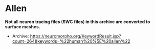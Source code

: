# Allen

**Not all neuron tracing files (SWC files) in this archive are converted to surface meshes.**

- Archive: https://neuromorpho.org/KeywordResult.jsp?count=264&keywords=%22human%20%5E%20allen%22
